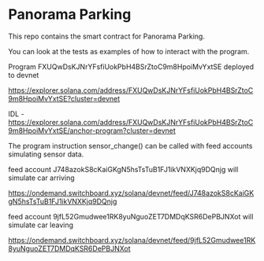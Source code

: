 # Panorama Parking

This repo contains the smart contract for Panorama Parking.

You can look at the tests as examples of how to interact with the program.

Program FXUQwDsKJNrYFsfiUokPbH4BSrZtoC9m8HpoiMvYxtSE deployed to devnet

https://explorer.solana.com/address/FXUQwDsKJNrYFsfiUokPbH4BSrZtoC9m8HpoiMvYxtSE?cluster=devnet

IDL - https://explorer.solana.com/address/FXUQwDsKJNrYFsfiUokPbH4BSrZtoC9m8HpoiMvYxtSE/anchor-program?cluster=devnet

The program instruction sensor_change() can be called with feed accounts simulating sensor data.

feed account J748azokS8cKaiGKgN5hsTsTuB1FJ1ikVNXKjq9DQnjg will simulate car arriving

https://ondemand.switchboard.xyz/solana/devnet/feed/J748azokS8cKaiGKgN5hsTsTuB1FJ1ikVNXKjq9DQnjg

feed account 9jfL52Gmudwee1RK8yuNguoZET7DMDqKSR6DePBJNXot will simulate car leaving

https://ondemand.switchboard.xyz/solana/devnet/feed/9jfL52Gmudwee1RK8yuNguoZET7DMDqKSR6DePBJNXot

